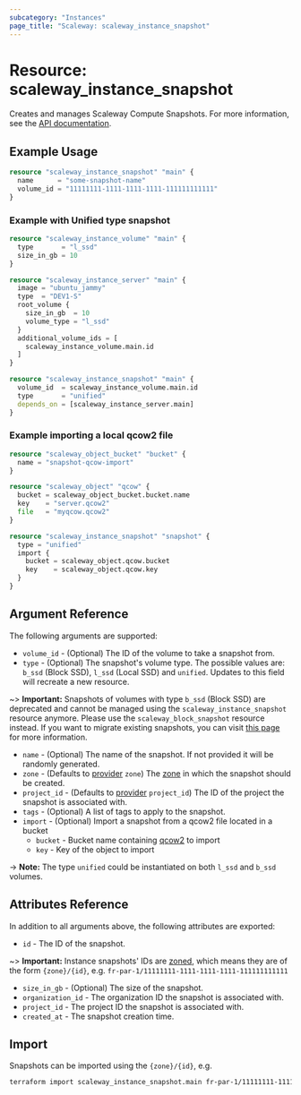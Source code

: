 ```yaml
---
subcategory: "Instances"
page_title: "Scaleway: scaleway_instance_snapshot"
---
```


# Resource: scaleway_instance_snapshot

Creates and manages Scaleway Compute Snapshots.
For more information,
see the [API documentation](https://www.scaleway.com/en/developers/api/instance/#path-snapshots-list-snapshots).

## Example Usage

```terraform
resource "scaleway_instance_snapshot" "main" {
  name      = "some-snapshot-name"
  volume_id = "11111111-1111-1111-1111-111111111111"
}
```

### Example with Unified type snapshot

```terraform
resource "scaleway_instance_volume" "main" {
  type       = "l_ssd"
  size_in_gb = 10
}

resource "scaleway_instance_server" "main" {
  image = "ubuntu_jammy"
  type  = "DEV1-S"
  root_volume {
    size_in_gb  = 10
    volume_type = "l_ssd"
  }
  additional_volume_ids = [
    scaleway_instance_volume.main.id
  ]
}

resource "scaleway_instance_snapshot" "main" {
  volume_id  = scaleway_instance_volume.main.id
  type       = "unified"
  depends_on = [scaleway_instance_server.main]
}
```

### Example importing a local qcow2 file

```terraform
resource "scaleway_object_bucket" "bucket" {
  name = "snapshot-qcow-import"
}

resource "scaleway_object" "qcow" {
  bucket = scaleway_object_bucket.bucket.name
  key    = "server.qcow2"
  file   = "myqcow.qcow2"
}

resource "scaleway_instance_snapshot" "snapshot" {
  type = "unified"
  import {
    bucket = scaleway_object.qcow.bucket
    key    = scaleway_object.qcow.key
  }
}
```

## Argument Reference

The following arguments are supported:

- `volume_id` - (Optional) The ID of the volume to take a snapshot from.
- `type` - (Optional) The snapshot's volume type.  The possible values are: `b_ssd` (Block SSD), `l_ssd` (Local SSD) and `unified`.
Updates to this field will recreate a new resource.

~> **Important:** Snapshots of volumes with type `b_ssd` (Block SSD) are deprecated and cannot be managed using the `scaleway_instance_snapshot` resource anymore. Please use the `scaleway_block_snapshot` resource instead.
If you want to migrate existing snapshots, you can visit [this page](https://www.scaleway.com/en/docs/instances/how-to/migrate-volumes-snapshots-to-sbs/) for more information.

- `name` - (Optional) The name of the snapshot. If not provided it will be randomly generated.
- `zone` - (Defaults to [provider](../index.md#zone) `zone`) The [zone](../guides/regions_and_zones.md#zones) in which
  the snapshot should be created.
- `project_id` - (Defaults to [provider](../index.md#project_id) `project_id`) The ID of the project the snapshot is
  associated with.
- `tags` - (Optional) A list of tags to apply to the snapshot.
- `import` - (Optional) Import a snapshot from a qcow2 file located in a bucket
    - `bucket` - Bucket name containing [qcow2](https://en.wikipedia.org/wiki/Qcow) to import
    - `key` - Key of the object to import

-> **Note:** The type `unified` could be instantiated on both `l_ssd` and `b_ssd` volumes.

## Attributes Reference

In addition to all arguments above, the following attributes are exported:

- `id` - The ID of the snapshot.

~> **Important:** Instance snapshots' IDs are [zoned](../guides/regions_and_zones.md#resource-ids), which means they are of the form `{zone}/{id}`, e.g. `fr-par-1/11111111-1111-1111-1111-111111111111`

- `size_in_gb` - (Optional) The size of the snapshot.
- `organization_id` - The organization ID the snapshot is associated with.
- `project_id` - The project ID the snapshot is associated with.
- `created_at` - The snapshot creation time.

## Import

Snapshots can be imported using the `{zone}/{id}`, e.g.

```bash
terraform import scaleway_instance_snapshot.main fr-par-1/11111111-1111-1111-1111-111111111111
```
